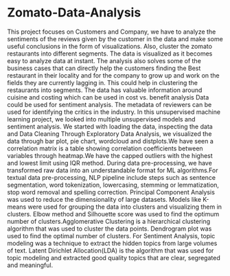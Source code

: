 # Zomato-Data-Analysis
This project focuses on Customers and Company, we have to analyze the sentiments of the
reviews given by the customer in the data and make some useful conclusions in the form of
visualizations. Also, cluster the zomato restaurants into different segments.
The data is visualized as it becomes easy to analyze data at instant. The analysis also solves some of
the business cases that can directly help the customers finding the Best restaurant in their
locality and for the company to grow up and work on the fields they are currently lagging in.
This could help in clustering the restaurants into segments.
The data has valuable information around cuisine and costing which can be used in cost vs. benefit analysis Data
could be used for sentiment analysis. The metadata of reviewers can be used for identifying
the critics in the industry.
In this unsupervised machine learning project, we looked into multiple unsupervised models
and sentiment analysis. We started with loading the data, inspecting the data and Data
Cleaning
Through Exploratory Data Analysis, we visualized the data through bar plot, pie chart,
wordcloud and distplots.We have seen a correlation matrix is a table showing correlation
coefficients between variables through heatmap.We have the capped outliers with the
highest and lowest limit using IQR method.
During data pre-processing, we have transformed raw data into an understandable format for
ML algorithms.For textual data pre-processing, NLP pipeline include steps such as sentence
segmentation, word tokenization, lowercasing, stemming or lemmatization, stop word
removal and spelling correction.
Principal Component Analysis was used to reduce the dimensionality of large datasets.
Models like K-means were used for grouping the data into clusters and visualizing them in
clusters. Elbow method and Silhouette score was used to find the optimum number of
clusters.Agglomerative Clustering is a hierarchical clustering algorithm that was used to
cluster the data points. Dendrogram plot was used to find the optimal number of clusters.
For Sentiment Analysis, topic modeling was a technique to extract the hidden topics from
large volumes of text. Latent Dirichlet Allocation(LDA) is the algorithm that was used for
topic modeling and extracted good quality topics that are clear, segregated and meaningful.
